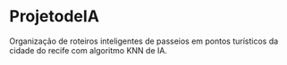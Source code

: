 # ProjetodeIA
Organização de roteiros inteligentes de passeios em pontos turísticos da cidade do recife com algoritmo KNN de IA.
